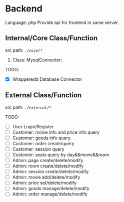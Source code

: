 # Backend
Language: php
Provide api for frontend in same server. 

## Internal/Core Class/Function
src path: ```./core/* ```

1. Class: MysqlConnector;


TODO:
- [x] Wrapperedd Database Connector


## External Class/Function
src path: ```./external/* ```

TODO:
- [ ] User Login/Register
- [ ] Customer: movie info and price info query
- [ ] Customer: goods info query
- [ ] Customer: order create/query
- [ ] Customer: session query
- [ ] Customer: seats query by day&&movie&&room
- [ ] Admin: page create/delete/modify
- [ ] Admin: room create/delete/modify
- [ ] Admin: session create/delete/modify
- [ ] Admin: movie add/delete/modify
- [ ] Admin: price set/delete/modify
- [ ] Admin: goods manage/delete/modify
- [ ] Admin: order manage/delete/modify
